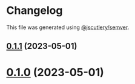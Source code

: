 # Changelog

This file was generated using [@jscutlery/semver](https://github.com/jscutlery/semver).

## [0.1.1](https://github.com/noah-hein/pintle/compare/v0.1.0...v0.1.1) (2023-05-01)



# [0.1.0](https://github.com/noah-hein/pintle/compare/v0.0.3...v0.1.0) (2023-05-01)
